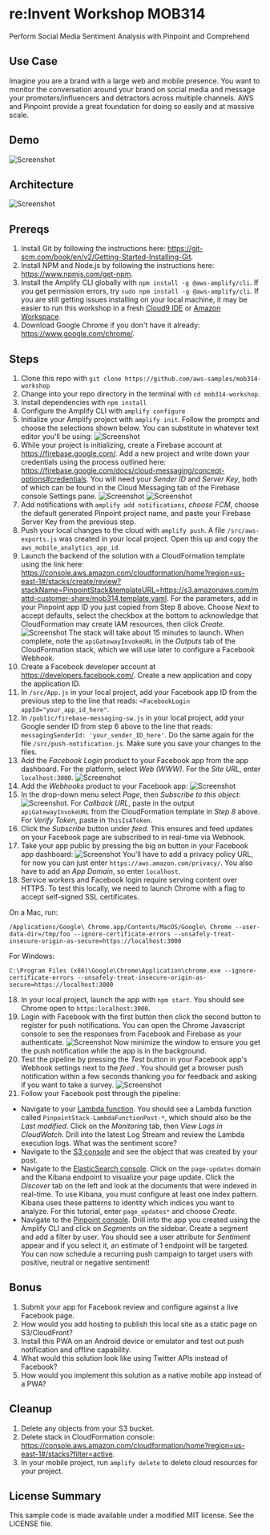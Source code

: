 # re:Invent Workshop MOB314
Perform Social Media Sentiment Analysis with Pinpoint and Comprehend

## Use Case
Imagine you are a brand with a large web and mobile presence. You want to monitor the conversation around your brand on social media and message your promoters/influencers and detractors across multiple channels. AWS and Pinpoint provide a great foundation for doing so easily and at massive scale.

## Demo
![Screenshot](images/pinpointdemo.gif)

## Architecture
![Screenshot](images/arch.png)

## Prereqs

1. Install Git by following the instructions here: https://git-scm.com/book/en/v2/Getting-Started-Installing-Git. 
2. Install NPM and Node.js by following the instructions here: https://www.npmjs.com/get-npm. 
3. Install the Amplify CLI globally with `npm install -g @aws-amplify/cli`. If you get permission errors, try `sudo npm install -g @aws-amplify/cli`. If you are still getting issues installing on your local machine, it may be easier to run this workshop in a fresh [Cloud9 IDE](https://aws.amazon.com/cloud9/) or [Amazon Workspace](https://aws.amazon.com/workspaces/).
4. Download Google Chrome if you don't have it already: https://www.google.com/chrome/. 

## Steps

1. Clone this repo with `git clone https://github.com/aws-samples/mob314-workshop`
2. Change into your repo directory in the terminal with `cd mob314-workshop`.
3. Install dependencies with `npm install`
4. Configure the Amplify CLI with `amplify configure`
5. Initialize your Amplify project with `amplify init`. Follow the prompts and choose the selections shown below. You can substitute in whatever text editor you'll be using: 
![Screenshot](images/amplify-init.png)
6. While your project is initializing, create a Firebase account at https://firebase.google.com/. Add a new project and write down your credentials using the process outlined here: https://firebase.google.com/docs/cloud-messaging/concept-options#credentials. You will need your *Sender ID* and *Server Key*, both of which can be found in the Cloud Messaging tab of the Firebase console Settings pane.
![Screenshot](images/firebase1.png)
![Screenshot](images/firebase2.png)
7. Add notifications with `amplify add notifications`, *choose FCM*, choose the default generated Pinpoint project name, and paste your Firebase Server Key from the previous step.
8. Push your local changes to the cloud with `amplify push`. A file `/src/aws-exports.js` was created in your local project. Open this up and copy the `aws_mobile_analytics_app_id`.
9.  Launch the backend of the solution with a CloudFormation template using the link here: https://console.aws.amazon.com/cloudformation/home?region=us-east-1#/stacks/create/review?stackName=PinpointStack&templateURL=https://s3.amazonaws.com/mattd-customer-share/mob314.template.yaml. For the parameters, add in your Pinpoint app ID you just copied from Step 8 above. Choose *Next* to accept defaults, select the checkbox at the bottom to acknowledge that CloudFormation may create IAM resources, then click *Create*. 
![Screenshot](images/cfn-capabilities.png)
The stack will take about 15 minutes to launch. When complete, note the `apiGatewayInvokeURL` in the *Outputs* tab of the CloudFormation stack, which we will use later to configure a Facebook Webhook.
10. Create a Facebook developer account at https://developers.facebook.com/. Create a new application and copy the application ID.
11. In `/src/App.js` in your local project, add your Facebook app ID from the previous step to the line that reads: ```<FacebookLogin appId="your_app_id_here"```.
12. In `/public/firebase-messaging-sw.js` in your local project, add your Google sender ID from step 6 above to the line that reads: ```messagingSenderId: 'your_sender_ID_here'```. Do the same again for the file `/src/push-notification.js`. Make sure you save your changes to the files.
13. Add the *Facebook Login* product to your Facebook app from the app dashboard. For the platform, select *Web (WWW)*. For the *Site URL*, enter `localhost:3000`.
![Screenshot](images/fblogin.png)
14. Add the *Webhooks* product to your Facebook app:
![Screenshot](images/add-webhooks.png)
14. In the drop-down menu select *Page*, then *Subscribe to this object*:
![Screenshot](images/subscribe.png). For *Callback URL*, paste in the output `apiGatewayInvokeURL` from the CloudFormation template in *Step 8* above. For *Verify Token*, paste in `ThisIsAToken`. 
15. Click the *Subscribe* button under *feed*. This ensures and feed updates on your Facebook page are subscribed to in real-time via Webhook.
16. Take your app public by pressing the big on button in your Facebook app dashboard: 
![Screenshot](images/app-public.png) You'll have to add a privacy policy URL, for now you can just enter `https://aws.amazon.com/privacy/`. You also have to add an *App Domain*, so enter `localhost`.
17. Service workers and Facebook login require serving content over HTTPS. To test this locally, we need to launch Chrome with a flag to accept self-signed SSL certificates. 

On a Mac, run: 
```
/Applications/Google\ Chrome.app/Contents/MacOS/Google\ Chrome --user-data-dir=/tmp/foo --ignore-certificate-errors --unsafely-treat-insecure-origin-as-secure=https://localhost:3000
```
For Windows:

```
C:\Program Files (x86)\Google\Chrome\Application\chrome.exe --ignore-certificate-errors --unsafely-treat-insecure-origin-as-secure=https://localhost:3000
```

18. In your local project, launch the app with `npm start`. You should see Chrome open to `https:localhost:3000`. 
19. Login with Facebook with the first button then click the second button to register for push notifications. You can open the Chrome Javascript console to see the responses from Facebook and Firebase as your authenticate. 
![Screenshot](images/app.png)
Now minimize the window to ensure you get the push notification while the app is in the background.
20. Test the pipeline by pressing the *Test* button in your Facebook app's Webhook settings next to the *feed* . You should get a browser push notification within a few seconds thanking you for feedback and asking if you want to take a survey.
![Screenshot](images/test.png)
21. Follow your Facebook post through the pipeline:
- Navigate to your [Lambda function](https://console.aws.amazon.com/lambda/home?region=us-east-1#/functions). You should see a Lambda function called `PinpointStack-LambdaFunctionPost-*`, which should also be the *Last modified*. Click on the *Monitoring* tab, then *View Logs in CloudWatch*. Drill into the latest Log Stream and review the Lambda execution logs. What was the sentiment score?
- Navigate to the [S3 console](https://s3.console.aws.amazon.com/s3/home?region=us-east-1) and see the object that was created by your post.
- Navigate to the [ElasticSearch console](https://console.aws.amazon.com/es/home?region=us-east-1#). Click on the `page-updates` domain and the Kibana endpoint to visualize your page update. Click the *Discover* tab on the left and look at the documents that were indexed in real-time. To use Kibana, you must configure at least one index pattern. Kibana uses these patterns to identity which indices you want to analyze. For this tutorial, enter `page_updates*` and choose *Create*.
- Navigate to the [Pinpoint console](https://console.aws.amazon.com/pinpoint/home/?region=us-east-1#/apps). Drill into the app you created using the Amplify CLI and click on *Segments* on the sidebar. Create a segment and add a filter by user. You should see a user attribute for *Sentiment* appear and if you select it, an estimate of 1 endpoint will be targeted. You can now schedule a recurring push campaign to target users with positive, neutral or negative sentiment! 

## Bonus

1. Submit your app for Facebook review and configure against a live Facebook page.
2. How would you add hosting to publish this local site as a static page on S3/CloudFront?
3. Install this PWA on an Android device or emulator and test out push notification and offline capability.
4. What would this solution look like using Twitter APIs instead of Facebook?
5. How would you implement this solution as a native mobile app instead of a PWA?

## Cleanup

1. Delete any objects from your S3 bucket.
2. Delete stack in CloudFormation console: https://console.aws.amazon.com/cloudformation/home?region=us-east-1#/stacks?filter=active. 
3. In your mobile project, run `amplify delete` to delete cloud resources for your project.

## License Summary

This sample code is made available under a modified MIT license. See the LICENSE file.
